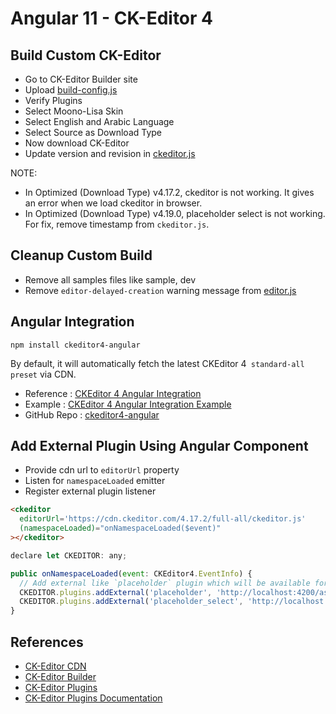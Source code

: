 # Angular 11 - CK-Editor 4

## Build Custom CK-Editor

- Go to CK-Editor Builder site
- Upload [build-config.js](build-config.js)
- Verify Plugins
- Select Moono-Lisa Skin
- Select English and Arabic Language
- Select Source as Download Type
- Now download CK-Editor
- Update version and revision in [ckeditor.js](src/assets/ckeditor/ckeditor.js)

NOTE:
- In Optimized (Download Type) v4.17.2, ckeditor is not working. It gives an error when we load ckeditor in browser.
- In Optimized (Download Type) v4.19.0, placeholder select is not working. For fix, remove timestamp from `ckeditor.js`.

## Cleanup Custom Build

- Remove all samples files like sample, dev
- Remove `editor-delayed-creation` warning message from [editor.js](src/assets/ckeditor/core/editor.js)

## Angular Integration

`npm install ckeditor4-angular`

By default, it will automatically fetch the latest CKEditor 4` standard-all preset` via CDN.

- Reference : [CKEditor 4 Angular Integration](https://ckeditor.com/docs/ckeditor4/latest/guide/dev_angular.html#basic-usage)
- Example : [CKEditor 4 Angular Integration Example](https://ckeditor.com/docs/ckeditor4/latest/examples/angular.html#/)
- GitHub Repo : [ckeditor4-angular](https://github.com/ckeditor/ckeditor4-angular)

## Add External Plugin Using Angular Component

- Provide cdn url to `editorUrl` property
- Listen for `namespaceLoaded` emitter
- Register external plugin listener

```html
<ckeditor
  editorUrl='https://cdn.ckeditor.com/4.17.2/full-all/ckeditor.js'
  (namespaceLoaded)="onNamespaceLoaded($event)"
></ckeditor>
```

```js
declare let CKEDITOR: any;

public onNamespaceLoaded(event: CKEditor4.EventInfo) {
  // Add external like `placeholder` plugin which will be available for each
  CKEDITOR.plugins.addExternal('placeholder', 'http://localhost:4200/assets/ckeditor-standard/plugins/placeholder/plugin.js');
  CKEDITOR.plugins.addExternal('placeholder_select', 'http://localhost:4200/assets/ckeditor-standard/plugins/placeholder_select/plugin.js');
}
```

## References

- [CK-Editor CDN](https://cdn.ckeditor.com/)
- [CK-Editor Builder](https://ckeditor.com/cke4/builder)
- [CK-Editor Plugins](https://ckeditor.com/cke4/addons/plugins/all)
- [CK-Editor Plugins Documentation](https://ckeditor.com/docs/ckeditor4/latest/api/CKEDITOR_plugins.html)

